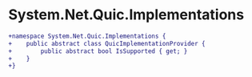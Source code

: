 # System.Net.Quic.Implementations

``` diff
+namespace System.Net.Quic.Implementations {
+    public abstract class QuicImplementationProvider {
+        public abstract bool IsSupported { get; }
+    }
+}
```

